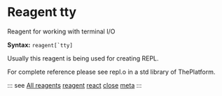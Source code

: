 # Reagent tty

Reagent for working with terminal I/O

**Syntax:** ```reagent[`tty]```

Usually this reagent is being used for creating REPL.

For complete reference please see repl.o in a std library of ThePlatform.

::: see
[All reagents](/reference/types/reagents/overview.md)
[reagent](/verbs/concurrency/reagent.md)
[react](/verbs/concurrency/react.md)
[close](/verbs/concurrency/close.md)
[meta](/verbs/other/meta.md)
:::
